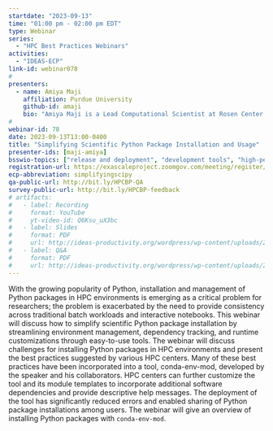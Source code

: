 ```yaml
---
startdate: "2023-09-13"
time: "01:00 pm - 02:00 pm EDT"
type: Webinar
series:
  - "HPC Best Practices Webinars"
activities:
  - "IDEAS-ECP"
link-id: webinar078
#
presenters:
  - name: Amiya Maji
    affiliation: Purdue University
    github-id: amaji
    bio: "Amiya Maji is a Lead Computational Scientist at Rosen Center for Advanced Computing (RCAC) at Purdue University, where he collaborates with faculty and researchers from various scientific domains to optimize their computational and data analysis workflows. Being an avid advocate for software reliability and security, Amiya has developed several algorithms and tools for software testing both during his graduate studies at Purdue ECE and then at RCAC. He co-invented the “Testpilot” regression testing framework at Purdue (HUST17) and also developed the “conda-env-mod” tool for easy deployment of scientific Python applications (HUST20). Amiya currently leads the software build automation project for Purdue’s community clusters. Amiya’s contributions to the Community Cluster program were recognized by the Bravo Award (2020) given to Purdue employees for outstanding achievement. Amiya also served as a fellow of Trusted CI (2021) where he promoted best practices for secure computing."
#
webinar-id: 78
date: 2023-09-13T13:00-0400
title: "Simplifying Scientific Python Package Installation and Usage"
presenter-ids: [maji-amiya]
bsswio-topics: ["release and deployment", "development tools", "high-performance computing (hpc)", “online learning”]
registration-url: https://exascaleproject.zoomgov.com/meeting/register/vJItd-GuqDMjH72ztVT-EYb-lh5hQUtEV0g
ecp-abbreviation: simplifyingscipy
qa-public-url: http://bit.ly/HPCBP-QA
survey-public-url: http://bit.ly/HPCBP-feedback
# artifacts:
#   - label: Recording
#     format: YouTube
#     yt-video-id: Q6Ksu_uX3bc
#   - label: Slides
#     format: PDF
#     url: http://ideas-productivity.org/wordpress/wp-content/uploads/2023/07/hpcbp-076-cleanssw.pdf
#   - label: Q&A
#     format: PDF
#     url: http://ideas-productivity.org/wordpress/wp-content/uploads/2023/07/hpcbp-076-cleanssw-qa.pdf
---
```

With the growing popularity of Python, installation and management of Python packages in HPC environments is emerging as a critical problem for researchers; the problem is exacerbated by the need to provide consistency across traditional batch workloads and interactive notebooks. This webinar will discuss how  to simplify scientific Python package installation by streamlining environment management, dependency tracking, and runtime customizations through easy-to-use tools. The webinar will discuss challenges for installing Python packages in HPC environments and present the best practices suggested by various HPC centers. Many of these best practices have been incorporated into a tool, conda-env-mod, developed by the speaker and his collaborators. HPC centers can further customize the tool and its module templates to incorporate additional software dependencies and provide descriptive help messages. The deployment of the tool has significantly reduced errors and enabled sharing of Python package installations among users. The webinar will give an overview of installing Python packages with `conda-env-mod`.
